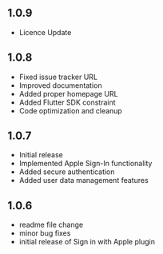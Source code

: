 ## 1.0.9
* Licence Update 

## 1.0.8
* Fixed issue tracker URL
* Improved documentation
* Added proper homepage URL
* Added Flutter SDK constraint
* Code optimization and cleanup

## 1.0.7
* Initial release
* Implemented Apple Sign-In functionality
* Added secure authentication
* Added user data management features

## 1.0.6
* readme file change
* minor bug fixes
* initial release of Sign in with Apple plugin